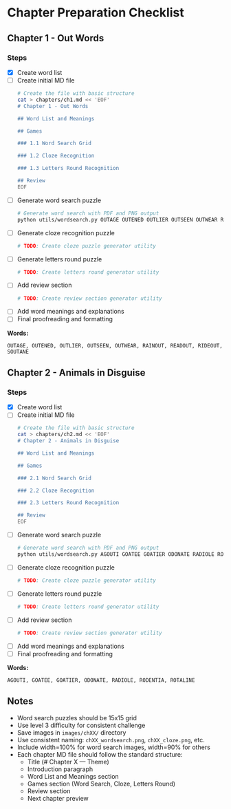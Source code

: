 # Chapter Preparation Checklist

## Chapter 1 - Out Words

### Steps
- [x] Create word list
- [ ] Create initial MD file
  ```bash
  # Create the file with basic structure
  cat > chapters/ch1.md << 'EOF'
  # Chapter 1 - Out Words

  ## Word List and Meanings

  ## Games

  ### 1.1 Word Search Grid

  ### 1.2 Cloze Recognition

  ### 1.3 Letters Round Recognition

  ## Review
  EOF
  ```
- [ ] Generate word search puzzle
  ```bash
  # Generate word search with PDF and PNG output
  python utils/wordsearch.py OUTAGE OUTENED OUTLIER OUTSEEN OUTWEAR RAINOUT READOUT RIDEOUT SOUTANE --chapter 1
  ```
- [ ] Generate cloze recognition puzzle
  ```bash
  # TODO: Create cloze puzzle generator utility
  ```
- [ ] Generate letters round puzzle
  ```bash
  # TODO: Create letters round generator utility
  ```
- [ ] Add review section
  ```bash
  # TODO: Create review section generator utility
  ```
- [ ] Add word meanings and explanations
- [ ] Final proofreading and formatting

**Words:**
```
OUTAGE, OUTENED, OUTLIER, OUTSEEN, OUTWEAR, RAINOUT, READOUT, RIDEOUT, SOUTANE
```

## Chapter 2 - Animals in Disguise

### Steps
- [x] Create word list
- [ ] Create initial MD file
  ```bash
  # Create the file with basic structure
  cat > chapters/ch2.md << 'EOF'
  # Chapter 2 - Animals in Disguise

  ## Word List and Meanings

  ## Games

  ### 2.1 Word Search Grid

  ### 2.2 Cloze Recognition

  ### 2.3 Letters Round Recognition

  ## Review
  EOF
  ```
- [ ] Generate word search puzzle
  ```bash
  # Generate word search with PDF and PNG output
  python utils/wordsearch.py AGOUTI GOATEE GOATIER ODONATE RADIOLE RODENTIA ROTALINE --chapter 2
  ```
- [ ] Generate cloze recognition puzzle
  ```bash
  # TODO: Create cloze puzzle generator utility
  ```
- [ ] Generate letters round puzzle
  ```bash
  # TODO: Create letters round generator utility
  ```
- [ ] Add review section
  ```bash
  # TODO: Create review section generator utility
  ```
- [ ] Add word meanings and explanations
- [ ] Final proofreading and formatting

**Words:**
```
AGOUTI, GOATEE, GOATIER, ODONATE, RADIOLE, RODENTIA, ROTALINE
```

## Notes
- Word search puzzles should be 15x15 grid
- Use level 3 difficulty for consistent challenge
- Save images in `images/chXX/` directory
- Use consistent naming: `chXX_wordsearch.png`, `chXX_cloze.png`, etc.
- Include width=100% for word search images, width=90% for others
- Each chapter MD file should follow the standard structure:
  - Title (# Chapter X — Theme)
  - Introduction paragraph
  - Word List and Meanings section
  - Games section (Word Search, Cloze, Letters Round)
  - Review section
  - Next chapter preview 